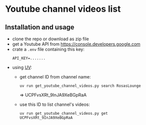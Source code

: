 # Youtube channel videos list

## Installation and usage

- clone the repo or download as zip file
- get a Youtube API from https://console.developers.google.com
- crate a `.env` file containing this key:
    ```
    API_KEY=.......
    ```
- using [UV](https://docs.astral.sh/uv/):
  - get channel ID from channel name:

        uv run get_youtube_channel_videos.py search RosasLounge
      => UCPFvsXRt_9InJA9XeBGpRaA

  - use this ID to list channel's videos:

        uv run get_youtube_channel_videos.py get UCPFvsXRt_9InJA9XeBGpRaA
